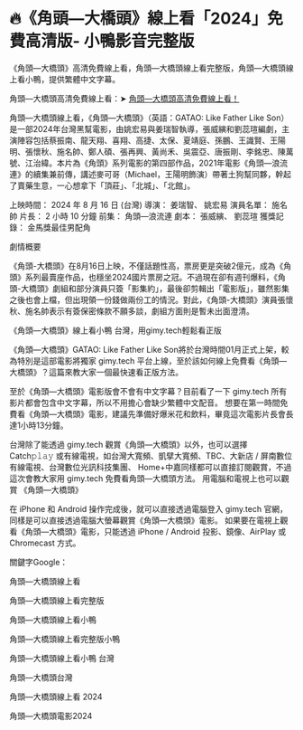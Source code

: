 # 🔥《角頭—大橋頭》線上看「2024」免費高清版- 小鴨影音完整版

《角頭—大橋頭》高清免費線上看，角頭—大橋頭線上看完整版，角頭—大橋頭線上看小鴨，提供繁體中文字幕。

角頭—大橋頭高清免費線上看：➤ [角頭—大橋頭高清免費線上看！](https://t.co/67L91GEwkJ)

角頭—大橋頭線上看，《角頭—大橋頭》（英語：GATAO: Like Father Like Son）是一部2024年台灣黑幫電影，由姚宏易與姜瑞智執導，張威縯和劉蕊瑄編劇，主演陣容包括蔡振南、龍天翔、喜翔、高捷、太保、夏靖庭、孫鵬、王識賢、王陽明、張懷秋、施名帥、鄭人碩、張再興、黃尚禾、吳震亞、唐振剛、李銘忠、陳萬號、江治緯。本片為《角頭》系列電影的第四部作品，2021年電影《角頭—浪流連》的續集兼前傳，講述麥可哥（Michael，王陽明飾演）帶著土狗幫同夥，幹起了賣藥生意，一心想拿下「頂莊」、「北城」、「北館」。

上映時間： 2024 年 8 月 16 日 (台灣)
導演： 姜瑞智、 姚宏易
演員名單： 施名帥
片長： 2 小時 10 分鐘
前集： 角頭—浪流連
劇本： 張威縯、 劉蕊瑄
獲獎記錄： 金馬獎最佳男配角

劇情概要

《角頭-大橋頭》在8月16日上映，不僅話題性高，票房更是突破2億元，成為《角頭》系列最賣座作品，也穩坐2024國片票房之冠。不過現在卻有週刊爆料，《角頭-大橋頭》劇組和部分演員只簽「影集約」，最後卻剪輯出「電影版」，雖然影集之後也會上檔，但出現領一份錢做兩份工的情況。對此，《角頭-大橋頭》演員張懷秋、施名帥表示有簽保密條款不願多談，劇組方面則是暫未出面澄清。

《角頭—大橋頭》線上看小鴨 台灣，用gimy.tech輕鬆看正版

《角頭—大橋頭》GATAO: Like Father Like Son將於台灣時間01月正式上架，較為特別是這部電影將獨家 gimy.tech 平台上線，至於該如何線上免費看《角頭—大橋頭》？這篇來教大家一個最快速看正版方法。

至於《角頭—大橋頭》電影版會不會有中文字幕？目前看了一下 gimy.tech 所有影片都會包含中文字幕，所以不用擔心會缺少繁體中文配音。
想要在第一時間免費看《角頭—大橋頭》電影，建議先準備好爆米花和飲料，畢竟這次電影片長會長達1小時13分鐘。

台灣除了能透過 gimy.tech 觀賞《角頭—大橋頭》以外，也可以選擇 Catch𝚙𝚕𝚊𝚢 或有線電視，如台灣大寬頻、凱擘大寬頻、TBC、大新店 / 屏南數位有線電視、台灣數位光訊科技集團、 Home+中嘉同樣都可以直接訂閱觀賞，不過這次會教大家用 gimy.tech 免費看角頭—大橋頭方法。
用電腦和電視上也可以觀賞 《角頭—大橋頭》

在 iPhone 和 Android 操作完成後，就可以直接透過電腦登入 gimy.tech 官網，同樣是可以直接透過電腦大螢幕觀賞《角頭—大橋頭》電影。
如果要在電視上觀看《角頭—大橋頭》電影，只能透過 iPhone / Android 投影、鏡像、AirPlay 或 Chromecast 方式。

關鍵字Google：

角頭—大橋頭線上看

角頭—大橋頭線上看完整版

角頭—大橋頭線上看小鴨

角頭—大橋頭線上看完整版小鴨

角頭—大橋頭線上看小鴨 台灣

角頭—大橋頭台灣

角頭—大橋頭線上看 2024

角頭—大橋頭電影2024
